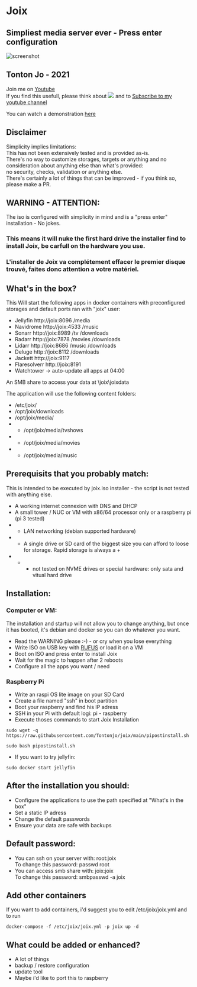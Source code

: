 # Joix
## Simpliest media server ever - Press enter configuration  
![screenshot](https://i.ibb.co/9HjkKJ6/Screenshot-2021-09-01-160921.png)  

## Tonton Jo - 2021  
Join me on [Youtube](https://www.youtube.com/c/tontonjo)  
If you find this usefull, please think about
<a href="https://www.buymeacoffee.com/tontonjo"><img src="https://www.buymeacoffee.com/assets/img/custom_images/orange_img.png"></a>
and to [Subscribe to my youtube channel](http://youtube.com/channel/UCnED3K6K5FDUp-x_8rwpsZw?sub_confirmation=1)  

You can watch a demonstration [here](https://www.youtube.com/watch?v=XqYi9IQea68)  

## Disclaimer  
Simplicity implies limitations:  
This has not been extensively tested and is provided as-is.  
There's no way to customize storages, targets or anything and no consideration about anything else than what's provided:  
no security, checks, validation or anything else.  
There's certainly a lot of things that can be improved - if you think so, please make a PR.  
## WARNING - ATTENTION:  
The iso is configured with simplicity in mind and is a "press enter" installation - No jokes.  
### This means it will nuke the first hard drive the installer find to install Joix, be carfull on the hardware you use.  
### L'installer de Joix va complétement effacer le premier disque trouvé, faites donc attention a votre matériel.  


## What's in the box?
This Will start the following apps in docker containers with preconfigured storages and default ports ran with "joix" user:  
- Jellyfin       http://joix:8096  /media  
- Navidrome      http://joix:4533  /music  
- Sonarr         http://joix:8989  /tv /downloads  
- Radarr         http://joix:7878  /movies /downloads  
- Lidarr         http://joix:8686  /music /downloads  
- Deluge         http://joix:8112  /downloads  
- Jackett        http://joix:9117
- Flaresolverr   http://joix:8191  
- Watchtower     -> auto-update all apps at 04:00  

An SMB share to access your data at \\joix\joixdata  

The application will use the following content folders:
- /etc/joix/
- /opt/joix/downloads
- /opt/joix/media/
- - /opt/joix/media/tvshows
- - /opt/joix/media/movies
- - /opt/joix/media/music

## Prerequisits that you probably match:
This is intended to be executed by joix.iso installer - the script is not tested with anything else.
- A working internet connexion with DNS and DHCP
- A small tower / NUC or VM  with x86/64 processor only or a raspberry pi (pi 3 tested)
- - LAN networking (debian supported hardware)
- - A single drive or SD card of the biggest size you can afford to loose for storage. Rapid storage is always a +
- - - not tested on NVME drives or special hardware: only sata and vitual hard drive  
## Installation:  
### Computer or VM:
The installation and startup will not allow you to change anything, but once it has booted, it's debian and docker so you can do whatever you want.

- Read the WARNING please :-) -  or cry when you lose everything
- Write ISO on USB key with [RUFUS](https://rufus.ie/) or load it on a VM
- Boot on ISO and press enter to install Joix
- Wait for the magic to happen after 2 reboots
- Configure all the apps you want / need

### Raspberry Pi  
- Write an raspi OS lite image on your SD Card
- Create a file named "ssh" in boot partition
- Boot your raspberry and find his IP adress
- SSH in your Pi with default logi: pi - raspberry
- Execute thoses commands to start Joix Installation  
```shell
sudo wget -q https://raw.githubusercontent.com/Tontonjo/joix/main/pipostinstall.sh
```  
```shell
sudo bash pipostinstall.sh
```  
- If you want to try jellyfin:  
```shell
sudo docker start jellyfin
```  
## After the installation you should:
- Configure the applications to use the path specified at "What's in the box"
- Set a static IP adress
- Change the default passwords
- Ensure your data are safe with backups

## Default password:
- You can ssh on your server with: root:joix  
To change this password:  passwd root  
- You can access smb share with:  joix:joix  
To change this password: smbpasswd -a joix

## Add other containers
If you want to add containers, i'd suggest you to edit /etc/joix/joix.yml and to run  
```shell
docker-compose -f /etc/joix/joix.yml -p joix up -d
```  

## What could be added or enhanced?  
- A lot of things  
- backup / restore configuration
- update tool
- Maybe i'd like to port this to raspberry    
